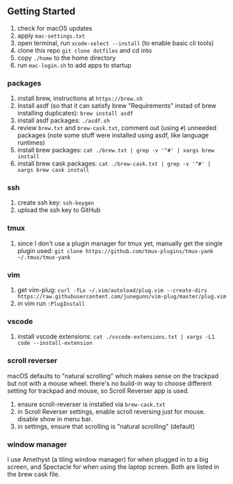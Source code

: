 ## Getting Started
1. check for macOS updates
1. apply `mac-settings.txt`
1. open terminal, run `xcode-select --install` (to enable basic cli tools)
1. clone this repo `git clone dotfiles` and cd into
1. copy `./home` to the home directory
1. run `mac-login.sh` to add apps to startup

### packages
1. install brew, instructions at `https://brew.sh`
1. Install asdf (so that it can satisfy brew "Requirements" instad of brew installing duplicates): `brew install asdf`
1. install asdf packages: `./asdf.sh`
1. review `brew.txt` and `brew-cask.txt`, comment out (using `#`) unneeded packages (note some stuff were installed using asdf, like language runtimes)
1. install brew packages: `cat ./brew.txt | grep -v '^#' | xargs brew install`
1. install brew cask packages: `cat ./brew-cask.txt | grep -v '^#' | xargs brew cask install`

### ssh
1. create ssh key: `ssh-keygen`
1. upload the ssh key to GitHub

### tmux
1. since I don't use a plugin manager for tmux yet, manually get the single plugin used: `git clone https://github.com/tmux-plugins/tmux-yank ~/.tmux/tmux-yank`

### vim
1. get vim-plug: `curl -fLo ~/.vim/autoload/plug.vim --create-dirs https://raw.githubusercontent.com/junegunn/vim-plug/master/plug.vim`
1. in vim run `:PlugInstall`

### vscode
1. install vscode extensions: `cat ./vscode-extensions.txt | xargs -L1 code --install-extension`

### scroll reverser
macOS defaults to "natural scrolling" which makes sense on the trackpad but not with a mouse wheel.
there's no build-in way to choose different setting for trackpad and mouse, so Scroll Reverser app is used.
1. ensure scroll-reverser is installed via `brew-cask.txt`
1. in Scroll Reverser settings, enable scroll reversing just for mouse. disable show in menu bar.
1. in settings, ensure that scrolling is "natural scrolling" (default)

### window manager
I use Amethyst (a tiling window manager) for when plugged in to a big screen, and Spectacle for when using the laptop screen. Both are listed in the brew cask file.

